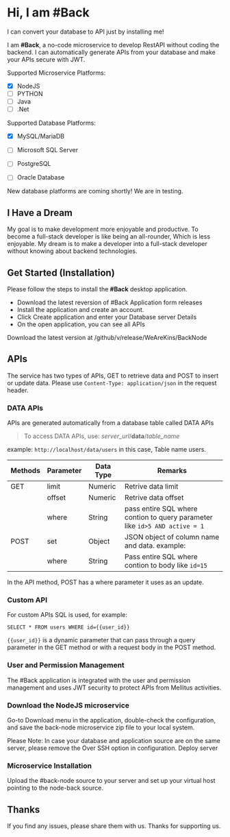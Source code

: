 # Hi, I am #Back
I can convert your database to API just by installing me! 

I am **#Back**, a no-code microservice to develop RestAPI without coding the backend. I can automatically generate APIs from your database and make your APIs secure with JWT.

Supported Microservice Platforms:
- [x] NodeJS
- [ ]  PYTHON
- [ ] Java
- [ ] .Net

Supported Database Platforms:
- [x] MySQL/MariaDB 
- [ ] Microsoft SQL Server
- [ ] PostgreSQL
- [ ] Oracle Database


New database platforms are coming shortly! We are in testing.

## I Have a Dream
My goal is to make development more enjoyable and productive.
To become a full-stack developer is like being an all-rounder, Which is less enjoyable. My dream is to make a developer into a full-stack developer without knowing about backend technologies.

## Get Started (Installation)
Please follow the steps to install the **#Back** desktop application.
- Download the latest reversion of #Back Application form releases
- Install the application and create an account.
- Click Create application and enter your Database server Details
- On the open application, you can see all APIs 

Download the latest version at /github/v/release/WeAreKins/BackNode

## APIs
The service has two types of APIs, GET to retrieve data and POST to insert or update data.  Please use `Content-Type: application/json` in the request header.
### DATA APIs
APIs are generated automatically from a database table called DATA APIs
> To access DATA APIs, use: *server_url*/**data**/*table_name*

example: `http://localhost/data/users` in this case, Table name users.

|  Methods | Parameter  |  Data Type  |   Remarks |
| ------------ | ------------ | ------------ | ------------ |
|  GET | limit  |  Numeric |  Retrive data limit |
|   |  offset | Numeric  |  Retrive data offset |
|   |  where |  String | pass entire SQL where contion to query parameter like `id>5 AND active = 1`|
| POST  | set  | Object  | JSON object of column name and data. example:   |
|   |  where |  String |  Pass entire SQL where contion to body like `id=15` |


In the API method, POST has a where parameter it uses as an update. 

### Custom API
For custom APIs SQL is used, for example:

`SELECT * FROM users WHERE id={{user_id}}`

`{{user_id}}` is a dynamic parameter that can pass through a query parameter in the GET method or with a request body in the POST method.

### User and Permission Management
The #Back application is integrated with the user and permission management and uses JWT security to protect APIs from Mellitus activities.

### Download the NodeJS microservice

Go-to Download menu in the application, double-check the configuration, and save the back-node microservice zip file to your local system.

Please Note: In case your database and application source are on the same server, please remove the Over SSH option in configuration.
Deploy server 

###  Microservice Installation
Upload the #back-node source to your server and set up your virtual host pointing to the node-back source.

## Thanks
If you find any issues, please share them with us. Thanks for supporting us.
